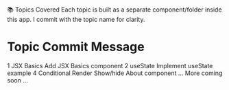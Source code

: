 📚 Topics Covered
Each topic is built as a separate component/folder inside this app. I commit with the topic name for clarity.

#	Topic	Commit Message
1	JSX Basics	Add JSX Basics component
2	useState	Implement useState example
4	Conditional Render	Show/hide About component
...	More coming soon	...